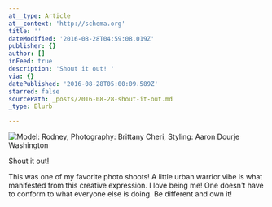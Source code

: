 ```yaml
---
at__type: Article
at__context: 'http://schema.org'
title: ''
dateModified: '2016-08-28T04:59:08.019Z'
publisher: {}
author: []
inFeed: true
description: 'Shout it out! '
via: {}
datePublished: '2016-08-28T05:00:09.589Z'
starred: false
sourcePath: _posts/2016-08-28-shout-it-out.md
_type: Blurb

---
```

![Model: Rodney, Photography: Brittany Cheri, Styling: Aaron Dourje Washington](https://the-grid-user-content.s3-us-west-2.amazonaws.com/5e85f2f8-dffb-4106-adc3-1dde3976cd3f.png)

Shout it out! 

This was one of my favorite photo shoots! A little urban warrior vibe is what manifested from this creative expression. I love being me! One doesn't have to conform to what everyone else is doing. Be different and own it!